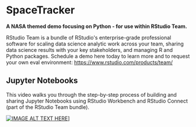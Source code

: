 # SpaceTracker
**A NASA themed demo focusing on Python - for use within RStudio Team.** 

RStudio Team is a bundle of RStudio's enterprise-grade professional software for scaling data science analytic work across your team, sharing data science results with your key stakeholders, and managing R and Python packages. Schedule a demo here today to learn more and to request your own eval environment: https://www.rstudio.com/products/team/

## Jupyter Notebooks

This video walks you through the step-by-step process of building and sharing Jupyter Notebooks using RStudio Workbench and RStudio Connect (part of the RStudio Team bundle).
  
[![IMAGE ALT TEXT HERE](https://img.youtube.com/vi/J-JJAjo_5Ew/0.jpg)](https://www.youtube.com/watch?v=J-JJAjo_5Ew)]
